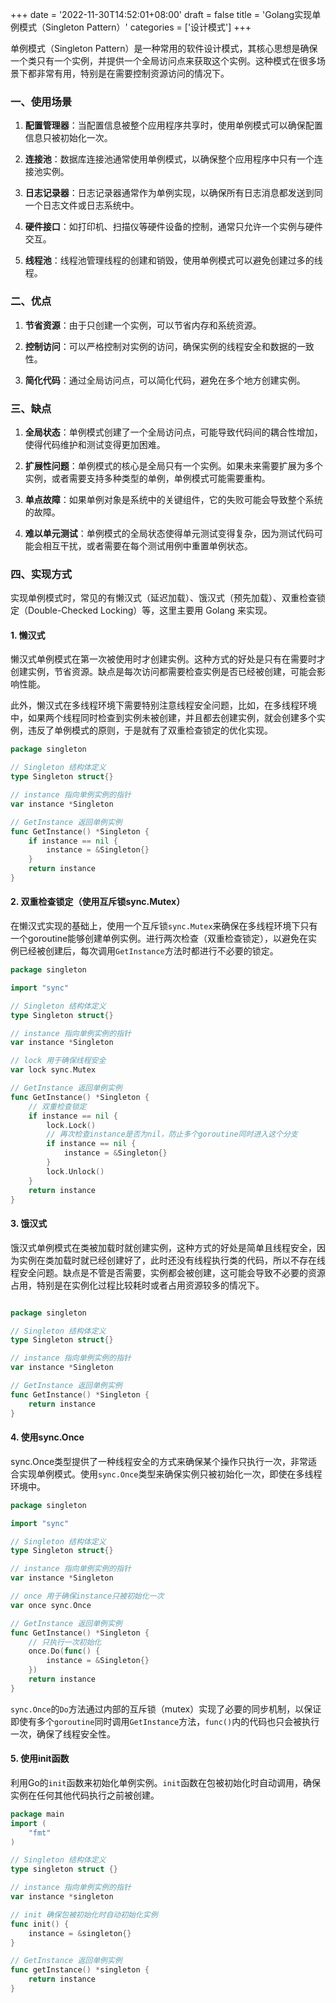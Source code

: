 +++
date = '2022-11-30T14:52:01+08:00'
draft = false
title = 'Golang实现单例模式（Singleton Pattern）'
categories = ['设计模式']
+++

单例模式（Singleton Pattern）是一种常用的软件设计模式，其核心思想是确保一个类只有一个实例，并提供一个全局访问点来获取这个实例。这种模式在很多场景下都非常有用，特别是在需要控制资源访问的情况下。

### 一、使用场景

1. **配置管理器**：当配置信息被整个应用程序共享时，使用单例模式可以确保配置信息只被初始化一次。

2. **连接池**：数据库连接池通常使用单例模式，以确保整个应用程序中只有一个连接池实例。

3) **日志记录器**：日志记录器通常作为单例实现，以确保所有日志消息都发送到同一个日志文件或日志系统中。

4) **硬件接口**：如打印机、扫描仪等硬件设备的控制，通常只允许一个实例与硬件交互。

5. **线程池**：线程池管理线程的创建和销毁，使用单例模式可以避免创建过多的线程。

### 二、优点

1. **节省资源**：由于只创建一个实例，可以节省内存和系统资源。

2. **控制访问**：可以严格控制对实例的访问，确保实例的线程安全和数据的一致性。

3. **简化代码**：通过全局访问点，可以简化代码，避免在多个地方创建实例。

### 三、缺点

1. **全局状态**：单例模式创建了一个全局访问点，可能导致代码间的耦合性增加，使得代码维护和测试变得更加困难。

2. **扩展性问题**：单例模式的核心是全局只有一个实例。如果未来需要扩展为多个实例，或者需要支持多种类型的单例，单例模式可能需要重构。

3. **单点故障**：如果单例对象是系统中的关键组件，它的失败可能会导致整个系统的故障。

4. **难以单元测试**：单例模式的全局状态使得单元测试变得复杂，因为测试代码可能会相互干扰，或者需要在每个测试用例中重置单例状态。

### 四、实现方式

实现单例模式时，常见的有懒汉式（延迟加载）、饿汉式（预先加载）、双重检查锁定（Double-Checked Locking）等，这里主要用 Golang 来实现。

#### 1. 懒汉式

懒汉式单例模式在第一次被使用时才创建实例。这种方式的好处是只有在需要时才创建实例，节省资源。缺点是每次访问都需要检查实例是否已经被创建，可能会影响性能。

此外，懒汉式在多线程环境下需要特别注意线程安全问题，比如，在多线程环境中，如果两个线程同时检查到实例未被创建，并且都去创建实例，就会创建多个实例，违反了单例模式的原则，于是就有了双重检查锁定的优化实现。

```go
package singleton

// Singleton 结构体定义
type Singleton struct{}

// instance 指向单例实例的指针
var instance *Singleton

// GetInstance 返回单例实例
func GetInstance() *Singleton {
    if instance == nil {
        instance = &Singleton{}
    }
    return instance
}
```

#### 2. 双重检查锁定（使用互斥锁sync.Mutex）
在懒汉式实现的基础上，使用一个互斥锁`sync.Mutex`来确保在多线程环境下只有一个goroutine能够创建单例实例。进行两次检查（双重检查锁定），以避免在实例已经被创建后，每次调用`GetInstance`方法时都进行不必要的锁定。

```go
package singleton

import "sync"

// Singleton 结构体定义
type Singleton struct{}

// instance 指向单例实例的指针
var instance *Singleton

// lock 用于确保线程安全
var lock sync.Mutex

// GetInstance 返回单例实例
func GetInstance() *Singleton {
    // 双重检查锁定
    if instance == nil {
        lock.Lock()
        // 再次检查instance是否为nil，防止多个goroutine同时进入这个分支
        if instance == nil {
            instance = &Singleton{}
        }
        lock.Unlock()
    }
    return instance
}
```

#### 3. 饿汉式

饿汉式单例模式在类被加载时就创建实例，这种方式的好处是简单且线程安全，因为实例在类加载时就已经创建好了，此时还没有线程执行类的代码，所以不存在线程安全问题。缺点是不管是否需要，实例都会被创建，这可能会导致不必要的资源占用，特别是在实例化过程比较耗时或者占用资源较多的情况下。

```go

package singleton

// Singleton 结构体定义
type Singleton struct{}

// instance 指向单例实例的指针
var instance *Singleton

// GetInstance 返回单例实例
func GetInstance() *Singleton {
    return instance
}
```

#### 4. 使用sync.Once
sync.Once类型提供了一种线程安全的方式来确保某个操作只执行一次，非常适合实现单例模式。使用`sync.Once`类型来确保实例只被初始化一次，即使在多线程环境中。

```go
package singleton

import "sync"

// Singleton 结构体定义
type Singleton struct{}

// instance 指向单例实例的指针
var instance *Singleton

// once 用于确保instance只被初始化一次
var once sync.Once

// GetInstance 返回单例实例
func GetInstance() *Singleton {
    // 只执行一次初始化
    once.Do(func() {
        instance = &Singleton{}
    })
    return instance
}
```
`sync.Once`的`Do`方法通过内部的互斥锁（mutex）实现了必要的同步机制，以保证即使有多个`goroutine`同时调用`GetInstance`方法，`func()`内的代码也只会被执行一次，确保了线程安全性。

#### 5. 使用init函数
利用Go的`init`函数来初始化单例实例。`init`函数在包被初始化时自动调用，确保实例在任何其他代码执行之前被创建。
```go
package main
import (
    "fmt"
)

// Singleton 结构体定义
type singleton struct {}

// instance 指向单例实例的指针
var instance *singleton

// init 确保包被初始化时自动初始化实例
func init() {
    instance = &singleton{}
}

// GetInstance 返回单例实例
func getInstance() *singleton {
    return instance
}
```